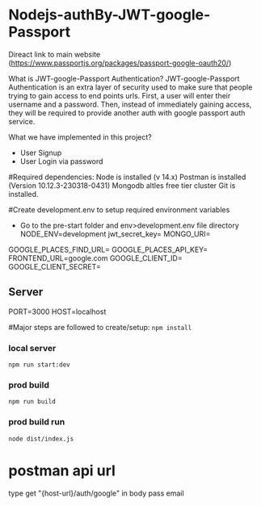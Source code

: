 # Nodejs-authBy-JWT-google-Passport
Direact link to main website (https://www.passportjs.org/packages/passport-google-oauth20/)


What is JWT-google-Passport Authentication?
JWT-google-Passport Authentication is an extra layer of security used to make sure that people trying to gain access to end points urls.  First, a user will enter their username and a password. Then, instead of immediately gaining access, they will be required to provide another auth with google passport auth service.


What we have implemented in this project?
- User Signup
- User Login via password


#Required dependencies:
Node is installed (v 14.x)
Postman is installed (Version 10.12.3-230318-0431)
Mongodb altles free tier cluster
Git is installed.

#Create development.env to setup required environment variables
* Go to the pre-start folder and env>development.env file directory
NODE_ENV=development
jwt_secret_key=
MONGO_URI=

GOOGLE_PLACES_FIND_URL= 
GOOGLE_PLACES_API_KEY= 
FRONTEND_URL=google.com
GOOGLE_CLIENT_ID=
GOOGLE_CLIENT_SECRET=
## Server ##
PORT=3000
HOST=localhost


#Major steps are followed to create/setup:
`npm install`



### local server
`npm run start:dev`


### prod build
`npm run build`


### prod build run
`node dist/index.js`


# postman  api url
type get  "{host-url}/auth/google"
in body pass email 
